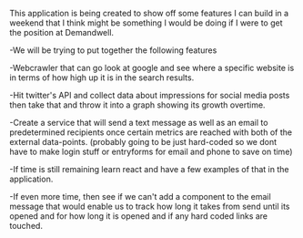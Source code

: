 This application is being created to show off some features I can build in a weekend that I think might be something I would be doing if I were to get the position at Demandwell.  

-We will be trying to put together the following features

-Webcrawler that can go look at google and see where a specific website is
in terms of how high up it is in the search results.

-Hit twitter's API and collect data about impressions for social media posts
then take that and throw it into a graph showing its growth overtime.

-Create a service that will send a text message as well as an email to predetermined recipients once certain metrics are reached with both of the external data-points. (probably going to be just hard-coded so we dont have to make login stuff or entryforms for email and phone to save on time)

-If time is still remaining learn react and have a few examples of that in
the application.

-If even more time, then see if we can't add a component to the email message
that would enable us to track how long it takes from send until its opened and for how long it is opened and if any hard coded links are touched.
